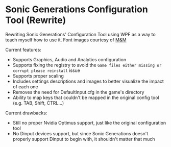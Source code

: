 # Sonic Generations Configuration Tool (Rewrite)

Rewriting Sonic Generations' Configuration Tool using WPF as a way to teach myself how to use it.
Font images courtesy of [M&M](https://github.com/ActualMandM)

Current features:

- Supports Graphics, Audio and Analytics configuration
- Supports fixing the registry to avoid the `Game files either missing or corrupt please reinstall` issue
- Supports proper scaling
- Includes settings descriptions and images to better visualize the impact of each one
- Removes the need for DefaultInput.cfg in the game's directory
- Ability to map keys that couldn't be mapped in the original config tool (e.g. TAB, Shift, CTRL...)

Current drawbacks:
- Still no proper Nvidia Optimus support, just like the original configuration tool
- No Dinput devices support, but since Sonic Generations doesn't properly support Dinput to begin with, it shouldn't matter that much
